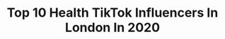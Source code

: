 ---
title: Top 10 Health TikTok Influencers In London In 2020
description: >-
  Find top health TikTok influencers in London in 2020. Most popular hashtags: #london #health #coronavirus #home.
platform: TikTok
profiles:
  - username: "ashlyraeceo"
    fullname: >-
      ashlyraeceo
    location: "United Kingdom"
    followers: 22161
    engagement: 370
    commentsToLikes: 0.024314
    id: ck8ouyb7jrp0w0j78801dsrdw
    verified: false
    hashtags: "#makeuptips, #imaboss, #bloating, #boss"
  - username: "theimperfectnutritionist"
    fullname: >-
      Jennifer Medhurst
    location: "United Kingdom"
    followers: 5902
    engagement: 424
    commentsToLikes: 0.003957
    id: ck9844lzrn0010j78stjuo5aq
    verified: false
    hashtags: "#nutritionfacts, #happiness, #coronafacts, #coronaupdate"
  - username: "monikasimla"
    fullname: >-
      Monika Simla
    location: "United Kingdom"
    followers: 6427
    engagement: 309
    commentsToLikes: 0.022074
    id: cka0rgla7h0p20i78m2uvqv8k
    verified: false
    hashtags: "#bird, #satisfying, #home, #hungry"
  - username: "eveningstandard"
    fullname: >-
      EveningStandard
    location: "United Kingdom"
    followers: 15655
    engagement: 351
    commentsToLikes: 0.012760
    id: ck9f9cvjn69g30j78pcw1q8b7
    verified: true
    hashtags: "#earthday, #thankyounhs, #dogs, #houseoftiktok"
  - username: "mrjagchima"
    fullname: >-
      Jag Chima
    location: "United Kingdom"
    followers: 8507
    engagement: 659
    commentsToLikes: 0.072582
    id: ck8opauc22dh40j78sm2pwmm1
    verified: true
    hashtags: "#lockdown, #kochi, #appreciation, #bangalore"
  - username: "matthewshribman"
    fullname: >-
      Matthew Shribman
    location: "United Kingdom"
    followers: 18209
    engagement: 1631
    commentsToLikes: 0.028448
    id: ck8ou4l9fo4af0j78fxlrppgb
    verified: false
    hashtags: "#washyourhands, #late, #america, #food"
  - username: "sam_den_0"
    fullname: >-
      sam-den-0
    location: "United Kingdom"
    followers: 6525
    engagement: 1630
    commentsToLikes: 0.026778
    id: cka0zquxlgh8a0i78lauz45so
    verified: false
    hashtags: "#curls, #charm, #cursed, #thermal"
  - username: "the_vibey_vegan"
    fullname: >-
      the_vibey_vegan
    location: "United Kingdom"
    followers: 8735
    engagement: 902
    commentsToLikes: 0.039929
    id: ck80oevdmhecx0j78kvzci6a8
    verified: false
    hashtags: "#sunrise, #avocado, #canyouliftit, #baking"
  - username: "pwilson596"
    fullname: >-
      💙P Wilson💙
    location: "United Kingdom"
    followers: 29577
    engagement: 773
    commentsToLikes: 0.010639
    id: ck8ndrou9kd9h0j786ssn4qfa
    verified: false
    hashtags: "#spicegirls, #squirrel, #skate, #michaeljackson"
  - username: "soulfitnessldn9"
    fullname: >-
      Soul
    location: "United Kingdom"
    followers: 245638
    engagement: 512
    commentsToLikes: 0.009660
    id: ck8ae3vb69l920j78lx6lerq5
    verified: false
    hashtags: "#fypage, #armchallege, #strongsanjog, #tiktoku"
---
